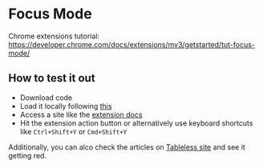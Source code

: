 # Focus Mode

Chrome extensions tutorial: https://developer.chrome.com/docs/extensions/mv3/getstarted/tut-focus-mode/

## How to test it out

- Download code
- Load it locally following [this](https://developer.chrome.com/docs/extensions/mv3/getstarted/development-basics/#load-unpacked)
- Access a site like the [extension docs](https://developer.chrome.com/docs/extensions/mv3/)
- Hit the extension action button or alternatively use keyboard shortcuts like `Ctrl+Shift+Y` or `Cmd+Shift+Y`

Additionally, you can alco check the articles on [Tableless site](https://tableless.com.br/) and see it getting red.
